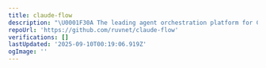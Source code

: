 ```yaml
---
title: claude-flow
description: "\U0001F30A The leading agent orchestration platform for Claude. Deploy intelligent multi-agent swarms, coordinate autonomous workflows, and build conversational AI systems. Features    enterprise-grade architecture, distributed swarm intelligence, RAG integration, and native Claude Code support via MCP protocol. Ranked #1 in agent-based frameworks."
repoUrl: 'https://github.com/ruvnet/claude-flow'
verifications: []
lastUpdated: '2025-09-10T00:19:06.919Z'
ogImage: ''
---
```


